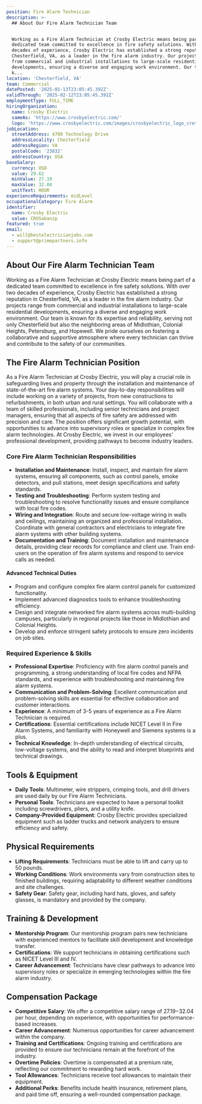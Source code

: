 ```yaml
---
position: Fire Alarm Technician
description: >-
  ## About Our Fire Alarm Technician Team


  Working as a Fire Alarm Technician at Crosby Electric means being part of a
  dedicated team committed to excellence in fire safety solutions. With over two
  decades of experience, Crosby Electric has established a strong reputation in
  Chesterfield, VA, as a leader in the fire alarm industry. Our projects range
  from commercial and industrial installations to large-scale residential
  developments, ensuring a diverse and engaging work environment. Our team is
  k...
location: 'Chesterfield, VA'
team: Commercial
datePosted: '2025-01-13T23:05:45.392Z'
validThrough: '2025-02-12T23:05:45.392Z'
employmentType: FULL_TIME
hiringOrganization:
  name: Crosby Electric
  sameAs: 'https://www.crosbyelectric.com/'
  logo: 'https://www.crosbyelectric.com/images/crosbyelectric_logo_crete.png'
jobLocation:
  streetAddress: 4780 Technology Drive
  addressLocality: Chesterfield
  addressRegion: VA
  postalCode: '23832'
  addressCountry: USA
baseSalary:
  currency: USD
  value: 29.62
  minValue: 27.19
  maxValue: 32.04
  unitText: HOUR
experienceRequirements: midLevel
occupationalCategory: Fire Alarm
identifier:
  name: Crosby Electric
  value: CROSabanzp
featured: true
email:
  - will@bestelectricianjobs.com
  - support@primepartners.info
---
```




## About Our Fire Alarm Technician Team

Working as a Fire Alarm Technician at Crosby Electric means being part of a dedicated team committed to excellence in fire safety solutions. With over two decades of experience, Crosby Electric has established a strong reputation in Chesterfield, VA, as a leader in the fire alarm industry. Our projects range from commercial and industrial installations to large-scale residential developments, ensuring a diverse and engaging work environment. Our team is known for its expertise and reliability, serving not only Chesterfield but also the neighboring areas of Midlothian, Colonial Heights, Petersburg, and Hopewell. We pride ourselves on fostering a collaborative and supportive atmosphere where every technician can thrive and contribute to the safety of our communities.

## The Fire Alarm Technician Position

As a Fire Alarm Technician at Crosby Electric, you will play a crucial role in safeguarding lives and property through the installation and maintenance of state-of-the-art fire alarm systems. Your day-to-day responsibilities will include working on a variety of projects, from new constructions to refurbishments, in both urban and rural settings. You will collaborate with a team of skilled professionals, including senior technicians and project managers, ensuring that all aspects of fire safety are addressed with precision and care. The position offers significant growth potential, with opportunities to advance into supervisory roles or specialize in complex fire alarm technologies. At Crosby Electric, we invest in our employees' professional development, providing pathways to become industry leaders.

### Core Fire Alarm Technician Responsibilities

- **Installation and Maintenance**: Install, inspect, and maintain fire alarm systems, ensuring all components, such as control panels, smoke detectors, and pull stations, meet design specifications and safety standards.
- **Testing and Troubleshooting**: Perform system testing and troubleshooting to resolve functionality issues and ensure compliance with local fire codes.
- **Wiring and Integration**: Route and secure low-voltage wiring in walls and ceilings, maintaining an organized and professional installation. Coordinate with general contractors and electricians to integrate fire alarm systems with other building systems.
- **Documentation and Training**: Document installation and maintenance details, providing clear records for compliance and client use. Train end-users on the operation of fire alarm systems and respond to service calls as needed.

#### Advanced Technical Duties

- Program and configure complex fire alarm control panels for customized functionality.
- Implement advanced diagnostics tools to enhance troubleshooting efficiency.
- Design and integrate networked fire alarm systems across multi-building campuses, particularly in regional projects like those in Midlothian and Colonial Heights.
- Develop and enforce stringent safety protocols to ensure zero incidents on job sites.

### Required Experience & Skills

- **Professional Expertise**: Proficiency with fire alarm control panels and programming, a strong understanding of local fire codes and NFPA standards, and experience with troubleshooting and maintaining fire alarm systems.
- **Communication and Problem-Solving**: Excellent communication and problem-solving skills are essential for effective collaboration and customer interactions.
- **Experience**: A minimum of 3-5 years of experience as a Fire Alarm Technician is required.
- **Certifications**: Essential certifications include NICET Level II in Fire Alarm Systems, and familiarity with Honeywell and Siemens systems is a plus.
- **Technical Knowledge**: In-depth understanding of electrical circuits, low-voltage systems, and the ability to read and interpret blueprints and technical drawings.

## Tools & Equipment

- **Daily Tools**: Multimeter, wire strippers, crimping tools, and drill drivers are used daily by our Fire Alarm Technicians.
- **Personal Tools**: Technicians are expected to have a personal toolkit including screwdrivers, pliers, and a utility knife.
- **Company-Provided Equipment**: Crosby Electric provides specialized equipment such as ladder trucks and network analyzers to ensure efficiency and safety.

## Physical Requirements

- **Lifting Requirements**: Technicians must be able to lift and carry up to 50 pounds.
- **Working Conditions**: Work environments vary from construction sites to finished buildings, requiring adaptability to different weather conditions and site challenges.
- **Safety Gear**: Safety gear, including hard hats, gloves, and safety glasses, is mandatory and provided by the company.

## Training & Development

- **Mentorship Program**: Our mentorship program pairs new technicians with experienced mentors to facilitate skill development and knowledge transfer.
- **Certifications**: We support technicians in obtaining certifications such as NICET Level III and IV.
- **Career Advancement**: Technicians have clear pathways to advance into supervisory roles or specialize in emerging technologies within the fire alarm industry.

## Compensation Package

- **Competitive Salary**: We offer a competitive salary range of $27.19-$32.04 per hour, depending on experience, with opportunities for performance-based increases.
- **Career Advancement**: Numerous opportunities for career advancement within the company.
- **Training and Certifications**: Ongoing training and certifications are provided to ensure our technicians remain at the forefront of the industry.
- **Overtime Policies**: Overtime is compensated at a premium rate, reflecting our commitment to rewarding hard work.
- **Tool Allowances**: Technicians receive tool allowances to maintain their equipment.
- **Additional Perks**: Benefits include health insurance, retirement plans, and paid time off, ensuring a well-rounded compensation package.